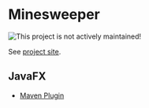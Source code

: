 # Minesweeper

![This project is not actively maintained!](https://img.shields.io/badge/Development-inactive-red?style=for-the-badge)

See [project site](http://weltraumschaf.github.io/Minesweeper/).

## JavaFX

- [Maven Plugin](http://zenjava.com/javafx/maven/index.html)
